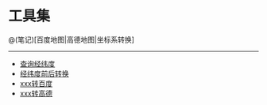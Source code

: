 工具集
====================

@(笔记)[百度地图|高德地图|坐标系转换]

-------------------

- [查询经纬度](https://lhywell.github.io/map/example/example4/baidu5.html)
- [经纬度前后转换](https://lhywell.github.io/map/example/tools/tansformer.html)
- [xxx转百度](https://lhywell.github.io/map/example/tools/index_baidu.html)
- [xxx转高德](https://lhywell.github.io/map/example/tools/index_gaode.html)
